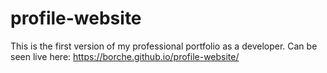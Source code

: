 # profile-website
This is the first version of my professional portfolio as a developer. Can be seen live here: https://borche.github.io/profile-website/
